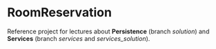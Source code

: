 # RoomReservation

Reference project for lectures about **Persistence** (branch _solution_)
and **Services** (branch _services_ and _services_solution_).